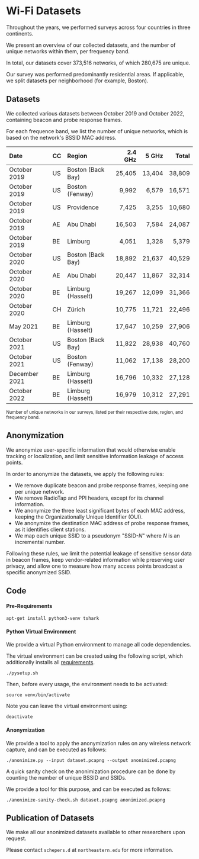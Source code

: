 # Wi-Fi Datasets

Throughout the years, we performed surveys across four countries in three continents.

We present an overview of our collected datasets, and the number of unique networks within them, per frequency band.

In total, our datasets cover 373,516 networks, of which 280,675 are unique.

Our survey was performed predominantly residential areas.
If applicable, we split datasets per neighborhood (for example, Boston). 

## Datasets

We collected various datasets between October 2019 and October 2022, containing beacon and probe response frames.

For each frequence band, we list the number of unique networks, which is based on the network's BSSID MAC address.

| Date | CC | Region | 2.4 GHz | 5 GHz | Total |
| :--- | :- | :----- | ------: | ----: | ----: |
| October 2019 | US | Boston (Back Bay) | 25,405 | 13,404 | 38,809 |
| October 2019 | US | Boston (Fenway) | 9,992 | 6,579 | 16,571 |
| October 2019 | US | Providence | 7,425 | 3,255 | 10,680 |
| October 2019 | AE | Abu Dhabi | 16,503 | 7,584 | 24,087 |
| October 2019 | BE | Limburg | 4,051 | 1,328 | 5,379 |
| October 2020 | US | Boston (Back Bay) | 18,892 | 21,637 | 40,529 |
| October 2020 | AE | Abu Dhabi | 20,447 | 11,867 | 32,314 |
| October 2020 | BE | Limburg (Hasselt) | 19,267 | 12,099 | 31,366 |
| October 2020 | CH | Zürich | 10,775 | 11,721 | 22,496 |
| May 2021 | BE | Limburg (Hasselt) | 17,647 | 10,259 | 27,906 |
| October 2021 | US | Boston (Back Bay) | 11,822 | 28,938 | 40,760 |
| October 2021 | US | Boston (Fenway) | 11,062 | 17,138 | 28,200 |
| December 2021 | BE | Limburg (Hasselt) | 16,796 | 10,332 | 27,128 |
| October 2022 | BE | Limburg (Hasselt) | 16,979 | 10,312 | 27,291 |

<sup> Number of unique networks in our surveys, listed per their respective date, region, and frequency band.

## Anonymization

We anonymize user-specific information that would otherwise enable tracking or localization, and limit sensitive information leakage of access points.

In order to anonymize the datasets, we apply the following rules:
- We remove duplicate beacon and probe response frames, keeping one per unique network.
- We remove RadioTap and PPI headers, except for its channel information.
- We anonymize the three least significant bytes of each MAC address, keeping the Organizationally Unique Identifier (OUI).
- We anonymize the destination MAC address of probe response frames, as it identifies client stations.
- We map each unique SSID to a pseudonym "SSID-_N_" where _N_ is an incremental number.

Following these rules, we limit the potential leakage of sensitive sensor data in beacon frames, keep vendor-related information while preserving user privacy, and allow one to measure how many access points broadcast a specific anonymized SSID.

## Code

#### Pre-Requirements
```
apt-get install python3-venv tshark
```

#### Python Virtual Environment

We provide a virtual Python environment to manage all code dependencies.

The virtual environment can be created using the following script, which additionally installs all [requirements](requirements.txt).

```
./pysetup.sh
```

Then, before every usage, the environment needs to be activated:
```
source venv/bin/activate
```

Note you can leave the virtual environment using:
```
deactivate
```

#### Anonymization

We provide a tool to apply the anonymization rules on any wireless network capture, and can be executed as follows:
```
./anonimize.py --input dataset.pcapng --output anonimized.pcapng
```

A quick sanity check on the anonimization procedure can be done by counting the number of unique BSSID and SSIDs.

We provide a tool for this purpose, and can be executed as follows:
```
./anonimize-sanity-check.sh dataset.pcapng anonimized.pcapng
```

## Publication of Datasets

We make all our anonimized datasets available to other researchers upon request.

Please contact ```schepers.d``` at ```northeastern.edu``` for more information.
